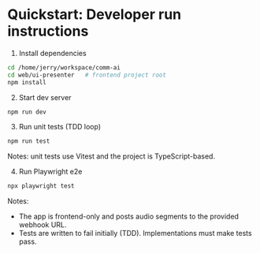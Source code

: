 # Quickstart: Developer run instructions

1. Install dependencies

```bash
cd /home/jerry/workspace/comm-ai
cd web/ui-presenter   # frontend project root
npm install
```

2. Start dev server

```bash
npm run dev
```

3. Run unit tests (TDD loop)

```bash
npm run test
```

Notes: unit tests use Vitest and the project is TypeScript-based.

4. Run Playwright e2e

```bash
npx playwright test
```

Notes:
- The app is frontend-only and posts audio segments to the provided webhook URL.
- Tests are written to fail initially (TDD). Implementations must make tests pass.
